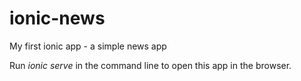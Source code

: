 # ionic-news
My first ionic app - a simple news app


Run *ionic serve* in the command line to open this app in the browser. 
